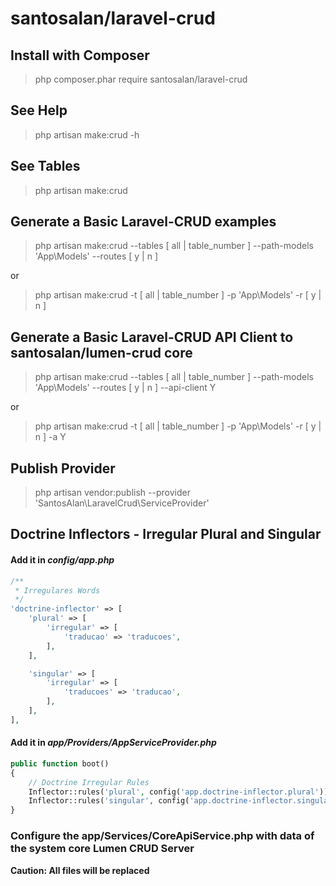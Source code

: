 # santosalan/laravel-crud

## Install with Composer
> php composer.phar require santosalan/laravel-crud

## See Help
> php artisan make:crud -h

## See Tables
> php artisan make:crud

## Generate a Basic Laravel-CRUD examples
> php artisan make:crud --tables [ all | table_number ] --path-models 'App\Models\' --routes [ y | n ]

or

> php artisan make:crud -t [ all | table_number ] -p 'App\Models\' -r [ y | n ]

## Generate a Basic Laravel-CRUD API Client to santosalan/lumen-crud core
> php artisan make:crud --tables [ all | table_number ] --path-models 'App\Models\' --routes [ y | n ] --api-client Y

or

> php artisan make:crud -t [ all | table_number ] -p 'App\Models\' -r [ y | n ] -a Y 

## Publish Provider
> php artisan vendor:publish --provider 'SantosAlan\LaravelCrud\ServiceProvider'

## Doctrine Inflectors - Irregular Plural and Singular 
#### Add it in _config/app.php_
```php
/**
 * Irregulares Words
 */
'doctrine-inflector' => [
    'plural' => [
        'irregular' => [
            'traducao' => 'traducoes',
        ],
    ],

    'singular' => [
        'irregular' => [
            'traducoes' => 'traducao',
        ],
    ],
],
```

#### Add it in _app/Providers/AppServiceProvider.php_
```php
public function boot()
{
    // Doctrine Irregular Rules
    Inflector::rules('plural', config('app.doctrine-inflector.plural'));
    Inflector::rules('singular', config('app.doctrine-inflector.singular'));
}
```

### Configure the app/Services/CoreApiService.php with data of the system core Lumen CRUD Server


**Caution: All files will be replaced**
    

